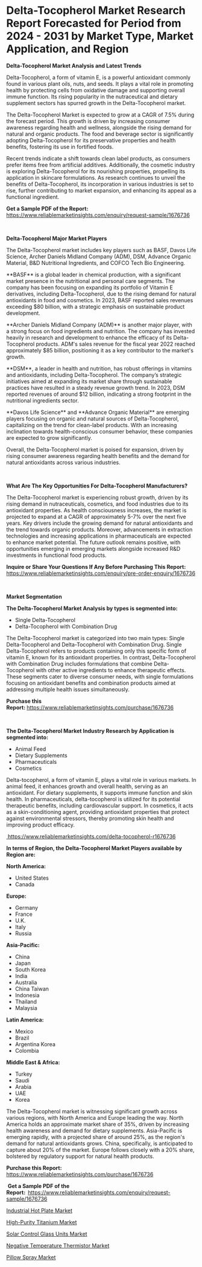 <p><h1>Delta-Tocopherol Market Research Report Forecasted for Period from 2024 -  2031 by Market Type, Market Application, and Region</h1></p><p><strong>Delta-Tocopherol Market Analysis and Latest Trends</strong></p>
<p><p>Delta-Tocopherol, a form of vitamin E, is a powerful antioxidant commonly found in various plant oils, nuts, and seeds. It plays a vital role in promoting health by protecting cells from oxidative damage and supporting overall immune function. Its rising popularity in the nutraceutical and dietary supplement sectors has spurred growth in the Delta-Tocopherol market.</p><p>The Delta-Tocopherol Market is expected to grow at a CAGR of 7.5% during the forecast period. This growth is driven by increasing consumer awareness regarding health and wellness, alongside the rising demand for natural and organic products. The food and beverage sector is significantly adopting Delta-Tocopherol for its preservative properties and health benefits, fostering its use in fortified foods.</p><p>Recent trends indicate a shift towards clean label products, as consumers prefer items free from artificial additives. Additionally, the cosmetic industry is exploring Delta-Tocopherol for its nourishing properties, propelling its application in skincare formulations. As research continues to unveil the benefits of Delta-Tocopherol, its incorporation in various industries is set to rise, further contributing to market expansion, and enhancing its appeal as a functional ingredient.</p></p>
<p><strong>Get a Sample PDF of the Report:&nbsp;</strong> <a href="https://www.reliablemarketinsights.com/enquiry/request-sample/1676736?utm_campaign=1338&utm_medium=2&utm_source=Github&utm_content=ia&utm_term=30092024&utm_id=delta-tocopherol">https://www.reliablemarketinsights.com/enquiry/request-sample/1676736</a></p>
<p>&nbsp;</p>
<p><strong>Delta-Tocopherol Major Market Players</strong></p>
<p><p>The Delta-Tocopherol market includes key players such as BASF, Davos Life Science, Archer Daniels Midland Company (ADM), DSM, Advance Organic Material, B&D Nutritional Ingredients, and COFCO Tech Bio Engineering. </p><p>**BASF** is a global leader in chemical production, with a significant market presence in the nutritional and personal care segments. The company has been focusing on expanding its portfolio of Vitamin E derivatives, including Delta-Tocopherol, due to the rising demand for natural antioxidants in food and cosmetics. In 2023, BASF reported sales revenues exceeding $80 billion, with a strategic emphasis on sustainable product development.</p><p>**Archer Daniels Midland Company (ADM)** is another major player, with a strong focus on food ingredients and nutrition. The company has invested heavily in research and development to enhance the efficacy of its Delta-Tocopherol products. ADM's sales revenue for the fiscal year 2022 reached approximately $85 billion, positioning it as a key contributor to the market's growth.</p><p>**DSM**, a leader in health and nutrition, has robust offerings in vitamins and antioxidants, including Delta-Tocopherol. The company’s strategic initiatives aimed at expanding its market share through sustainable practices have resulted in a steady revenue growth trend. In 2023, DSM reported revenues of around $12 billion, indicating a strong footprint in the nutritional ingredients sector.</p><p>**Davos Life Science** and **Advance Organic Material** are emerging players focusing on organic and natural sources of Delta-Tocopherol, capitalizing on the trend for clean-label products. With an increasing inclination towards health-conscious consumer behavior, these companies are expected to grow significantly.</p><p>Overall, the Delta-Tocopherol market is poised for expansion, driven by rising consumer awareness regarding health benefits and the demand for natural antioxidants across various industries.</p></p>
<p>&nbsp;</p>
<p><strong>What Are The Key Opportunities For Delta-Tocopherol Manufacturers?</strong></p>
<p><p>The Delta-Tocopherol market is experiencing robust growth, driven by its rising demand in nutraceuticals, cosmetics, and food industries due to its antioxidant properties. As health consciousness increases, the market is projected to expand at a CAGR of approximately 5-7% over the next five years. Key drivers include the growing demand for natural antioxidants and the trend towards organic products. Moreover, advancements in extraction technologies and increasing applications in pharmaceuticals are expected to enhance market potential. The future outlook remains positive, with opportunities emerging in emerging markets alongside increased R&D investments in functional food products.</p></p>
<p><strong>Inquire or Share Your Questions If Any Before Purchasing This Report:</strong> <a href="https://www.reliablemarketinsights.com/enquiry/pre-order-enquiry/1676736?utm_campaign=1338&utm_medium=2&utm_source=Github&utm_content=ia&utm_term=30092024&utm_id=delta-tocopherol">https://www.reliablemarketinsights.com/enquiry/pre-order-enquiry/1676736</a></p>
<p>&nbsp;</p>
<p><strong>Market Segmentation</strong></p>
<p><strong>The Delta-Tocopherol Market Analysis by types is segmented into:</strong></p>
<p><ul><li>Single Delta-Tocopherol</li><li>Delta-Tocopherol with Combination Drug</li></ul></p>
<p><p>The Delta-Tocopherol market is categorized into two main types: Single Delta-Tocopherol and Delta-Tocopherol with Combination Drug. Single Delta-Tocopherol refers to products containing only this specific form of vitamin E, known for its antioxidant properties. In contrast, Delta-Tocopherol with Combination Drug includes formulations that combine Delta-Tocopherol with other active ingredients to enhance therapeutic effects. These segments cater to diverse consumer needs, with single formulations focusing on antioxidant benefits and combination products aimed at addressing multiple health issues simultaneously.</p></p>
<p><strong>Purchase this Report:&nbsp;</strong><a href="https://www.reliablemarketinsights.com/purchase/1676736?utm_campaign=1338&utm_medium=2&utm_source=Github&utm_content=ia&utm_term=30092024&utm_id=delta-tocopherol">https://www.reliablemarketinsights.com/purchase/1676736</a></p>
<p>&nbsp;</p>
<p><strong>The Delta-Tocopherol Market Industry Research by Application is segmented into:</strong></p>
<p><ul><li>Animal Feed</li><li>Dietary Supplements</li><li>Pharmaceuticals</li><li>Cosmetics</li></ul></p>
<p><p>Delta-tocopherol, a form of vitamin E, plays a vital role in various markets. In animal feed, it enhances growth and overall health, serving as an antioxidant. For dietary supplements, it supports immune function and skin health. In pharmaceuticals, delta-tocopherol is utilized for its potential therapeutic benefits, including cardiovascular support. In cosmetics, it acts as a skin-conditioning agent, providing antioxidant properties that protect against environmental stressors, thereby promoting skin health and improving product efficacy.</p></p>
<p><a href="https://www.reliablemarketinsights.com/delta-tocopherol-r1676736?utm_campaign=1338&utm_medium=2&utm_source=Github&utm_content=ia&utm_term=30092024&utm_id=delta-tocopherol">&nbsp;https://www.reliablemarketinsights.com/delta-tocopherol-r1676736</a></p>
<p><strong>In terms of Region, the Delta-Tocopherol Market Players available by Region are:</strong></p>
<p>
    <p> <strong> North America: </strong>
        <ul>
            <li>United States</li>
            <li>Canada</li>
        </ul>
        </p> 
    <p> <strong> Europe: </strong>
        <ul>
            <li>Germany</li>
            <li>France</li>
            <li>U.K.</li>
            <li>Italy</li>
            <li>Russia</li>
        </ul>
        </p> 
    <p> <strong> Asia-Pacific: </strong>
        <ul>
            <li>China</li>
            <li>Japan</li>
            <li>South Korea</li>
            <li>India</li>
            <li>Australia</li>
            <li>China Taiwan</li>
            <li>Indonesia</li>
            <li>Thailand</li>
            <li>Malaysia</li>
        </ul>
        </p> 
    <p> <strong> Latin America: </strong>
        <ul>
            <li>Mexico</li>
            <li>Brazil</li>
            <li>Argentina Korea</li>
            <li>Colombia</li>
        </ul>
        </p> 
    <p> <strong> Middle East & Africa: </strong>
        <ul>
            <li>Turkey</li>
            <li>Saudi</li>
            <li>Arabia</li>
            <li>UAE</li>
            <li>Korea</li>
        </ul>
    </p>
    </p>
<p><p>The Delta-Tocopherol market is witnessing significant growth across various regions, with North America and Europe leading the way. North America holds an approximate market share of 35%, driven by increasing health awareness and demand for dietary supplements. Asia-Pacific is emerging rapidly, with a projected share of around 25%, as the region's demand for natural antioxidants grows. China, specifically, is anticipated to capture about 20% of the market. Europe follows closely with a 20% share, bolstered by regulatory support for natural health products.</p></p>
<p><strong>Purchase this Report: </strong><a href="https://www.reliablemarketinsights.com/purchase/1676736?utm_campaign=1338&utm_medium=2&utm_source=Github&utm_content=ia&utm_term=30092024&utm_id=delta-tocopherol">https://www.reliablemarketinsights.com/purchase/1676736</a></p>
<p>&nbsp;<strong>Get a Sample PDF of the Report:&nbsp;&nbsp;</strong><a href="https://www.reliablemarketinsights.com/enquiry/request-sample/1676736?utm_campaign=1338&utm_medium=2&utm_source=Github&utm_content=ia&utm_term=30092024&utm_id=delta-tocopherol">https://www.reliablemarketinsights.com/enquiry/request-sample/1676736</a></p>
<p><strong></strong></p>
<p><p><a href="https://www.linkedin.com/pulse/global-industrial-hot-plate-market-size-expected-reach-cagr-rpzye?utm_campaign=1338&utm_medium=2&utm_source=Github&utm_content=ia&utm_term=30092024&utm_id=delta-tocopherol">Industrial Hot Plate Market</a></p><p><a href="https://issuu.com/reportprime-2/docs/high-purity-titanium-market-size-20_6a7afc8746456d?utm_campaign=1338&utm_medium=2&utm_source=Github&utm_content=ia&utm_term=30092024&utm_id=delta-tocopherol">High-Purity Titanium Market</a></p><p><a href="https://issuu.com/reportprime-2/docs/solar-control-glass-units-market-si_c1987908a8c1b4?utm_campaign=1338&utm_medium=2&utm_source=Github&utm_content=ia&utm_term=30092024&utm_id=delta-tocopherol">Solar Control Glass Units Market</a></p><p><a href="https://www.linkedin.com/pulse/global-perspectives-negative-temperature-thermistor-market-trends-furvf?utm_campaign=1338&utm_medium=2&utm_source=Github&utm_content=ia&utm_term=30092024&utm_id=delta-tocopherol">Negative Temperature Thermistor Market</a></p><p><a href="https://www.linkedin.com/pulse/pillow-spray-market-outlook-forecast-from-2024-2031-kantelligence-9ronf?utm_campaign=1338&utm_medium=2&utm_source=Github&utm_content=ia&utm_term=30092024&utm_id=delta-tocopherol">Pillow Spray Market</a></p></p>
